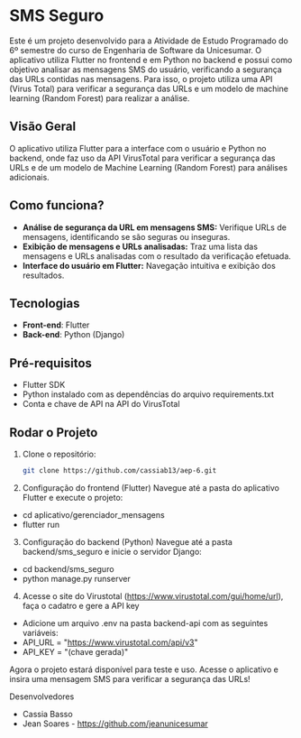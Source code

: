 # SMS Seguro
Este é um projeto desenvolvido para a Atividade de Estudo Programado do 6º semestre do curso de Engenharia de Software da Unicesumar.
O aplicativo utiliza Flutter no frontend e em Python no backend e possui como objetivo analisar as mensagens SMS do usuário, verificando a segurança das URLs contidas nas mensagens.
Para isso, o projeto utiliza uma API (Virus Total) para verificar a segurança das URLs e um modelo de machine learning (Random Forest) para realizar a análise.

## Visão Geral
O aplicativo utiliza Flutter para a interface com o usuário e Python no backend, onde faz uso da API VirusTotal para verificar a segurança das URLs e de um modelo de Machine Learning (Random Forest) para análises adicionais.

## Como funciona?
- **Análise de segurança da URL em mensagens SMS:** Verifique URLs de mensagens, identificando se são seguras ou inseguras.
- **Exibição de mensagens e URLs analisadas:** Traz uma lista das mensagens e URLs analisadas com o resultado da verificação efetuada.
- **Interface do usuário em Flutter:** Navegação intuitiva e exibição dos resultados.


## Tecnologias

- **Front-end**: Flutter
- **Back-end**: Python (Django)

## Pré-requisitos

- Flutter SDK
- Python instalado com as dependências do arquivo requirements.txt
- Conta e chave de API na API do VirusTotal

## Rodar o Projeto

1. Clone o repositório:

   ```bash
   git clone https://github.com/cassiab13/aep-6.git

2. Configuração do frontend (Flutter)
   Navegue até a pasta do aplicativo Flutter e execute o projeto:
 - cd aplicativo/gerenciador_mensagens
 - flutter run

3. Configuração do backend (Python)
   Navegue até a pasta backend/sms_seguro e inicie o servidor Django:
  - cd backend/sms_seguro
  - python manage.py runserver

4. Acesse o site do Virustotal (https://www.virustotal.com/gui/home/url), faça o cadatro e gere a API key
  - Adicione um arquivo .env na pasta backend-api com as seguintes variáveis:
  - API_URL = "https://www.virustotal.com/api/v3"
  - API_KEY = "(chave gerada)"

Agora o projeto estará disponível para teste e uso. Acesse o aplicativo e insira uma mensagem SMS para verificar a segurança das URLs!

Desenvolvedores
  - Cassia Basso
  - Jean Soares - https://github.com/jeanunicesumar

